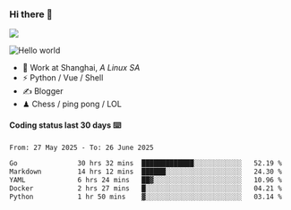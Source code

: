 ### Hi there 👋
![](https://komarev.com/ghpvc/?username=Xuhandsome)


<img src="https://github-readme-stats.vercel.app/api?username=XuHandsome&show_icons=true&theme=merko" alt="Hello world">

<br/>

- 🍻  Work at Shanghai, _A Linux SA_
- ⚡  Python / Vue / Shell
- ✍️  Blogger
- ♟  Chess / ping pong / LOL

#### Coding status last 30 days ⌨️

<!--START_SECTION:waka-->

```txt
From: 27 May 2025 - To: 26 June 2025

Go               30 hrs 32 mins  █████████████░░░░░░░░░░░░   52.19 %
Markdown         14 hrs 12 mins  ██████░░░░░░░░░░░░░░░░░░░   24.30 %
YAML             6 hrs 24 mins   ██▓░░░░░░░░░░░░░░░░░░░░░░   10.96 %
Docker           2 hrs 27 mins   █░░░░░░░░░░░░░░░░░░░░░░░░   04.21 %
Python           1 hr 50 mins    ▓░░░░░░░░░░░░░░░░░░░░░░░░   03.14 %
```

<!--END_SECTION:waka-->
